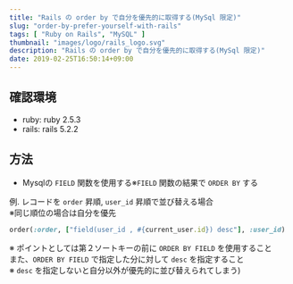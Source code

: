 ```yaml
---
title: "Rails の order by で自分を優先的に取得する(MySql 限定)"
slug: "order-by-prefer-yourself-with-rails"
tags: [ "Ruby on Rails", "MySQL" ]
thumbnail: "images/logo/rails_logo.svg"
description: "Rails の order by で自分を優先的に取得する(MySql 限定)"
date: 2019-02-25T16:50:14+09:00
---
```


## 確認環境

* ruby: ruby 2.5.3
* rails: rails 5.2.2

## 方法

* Mysqlの `FIELD` 関数を使用する※`FIELD` 関数の結果で `ORDER BY` する

例. レコードを `order` 昇順, `user_id` 昇順で並び替える場合  
※同じ順位の場合は自分を優先

```rb
order(:order, ["field(user_id , #{current_user.id}) desc"], :user_id)
```

※ ポイントとしては第２ソートキーの前に `ORDER BY FIELD` を使用すること  
また、`ORDER BY FIELD` で指定した分に対して `desc` を指定すること  
※ `desc` を指定しないと自分以外が優先的に並び替えられてしまう)
